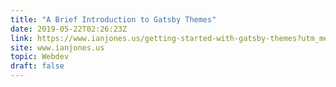 ```yaml
---
title: "A Brief Introduction to Gatsby Themes"
date: 2019-05-22T02:26:23Z
link: https://www.ianjones.us/getting-started-with-gatsby-themes?utm_medium=RSS&utm_source=hune
site: www.ianjones.us
topic: Webdev
draft: false
---
```

